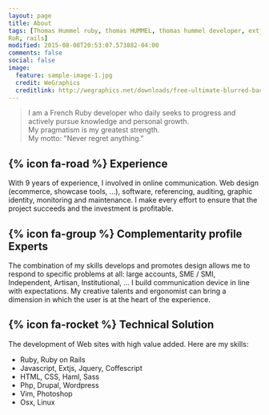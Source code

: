 ```yaml
---
layout: page
title: About
tags: [Thomas Hummel ruby, thomas HUMMEL, thomas hummel developer, extjs, ruby,
RoR, rails]
modified: 2015-08-08T20:53:07.573882-04:00
comments: false
social: false
image:
  feature: sample-image-1.jpg
  credit: WeGraphics
  creditlink: http://wegraphics.net/downloads/free-ultimate-blurred-background-pack/
---
```


> I am a French Ruby developer who daily seeks to progress and actively pursue
knowledge and personal growth. <br/>
My pragmatism is my greatest strength.<br/>
My motto: "Never regret anything."

## {% icon fa-road %} Experience

With 9 years of experience, I involved in online communication. Web design (ecommerce, showcase tools, ...),
software, referencing, auditing, graphic identity, monitoring and maintenance.
I make every effort to ensure that the project succeeds and the investment is profitable.

## {% icon fa-group %} Complementarity profile Experts

The combination of my skills develops and promotes design allows me to respond to specific problems
at all: large accounts, SME / SMI, Independent, Artisan, Institutional, ...
I build communication device in line with expectations. My creative talents and
ergonomist can bring a dimension in which the user is at the heart of the experience.

## {% icon fa-rocket %}  Technical Solution

The development of Web sites with high value added. Here are my skills:

* Ruby, Ruby on Rails
* Javascript, Extjs, Jquery, Coffescript
* HTML, CSS, Haml, Sass
* Php, Drupal, Wordpress
* Vim, Photoshop
* Osx, Linux
